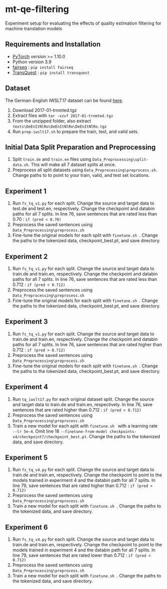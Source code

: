 # mt-qe-filtering
Experiment setup for evaluating the effects of quality estimation filtering for machine translation models

## Requirements and Installation
- [PyTorch](https://pytorch.org/) version >= 1.10.0
- Python version 3.9
- [fairseq](https://github.com/facebookresearch/fairseq) : ``` pip install fairseq ```
- [TransQuest](https://github.com/TharinduDR/TransQuest) : ``` pip install transquest ```

## Dataset
The German-English IWSLT17 dataset can be found [here](https://wit3.fbk.eu/2017-01).
1. Download 2017-01-trnmted.tgz
2. Extract files with ``` tar -xzvf 2017-01-trnmted.tgz ```
3. From the unzipped folder, also extract ```texts\DeEnItNlRo\DeEnItNlRo\DeEnItNlRo.tgz```
4. Run ``` prep-iwslt17.sh ``` to prepare the train, test, and valid sets.

## Initial Data Split Preparation and Preprocessing
1. Split ``` train.de ``` and ``` train.en ``` files using ``` Data_Preprocessing\split-data.sh ```. This will make all 7 dataset splits at once. 
2. Preprocess all split datasets using ``` Data_Preprocessing\preprocess.sh ```. Change paths to to point to your train, valid, and test set locations.

## Experiment 1
1. Run ``` fs_tq_v1.py ``` for each split. Change the source and target data to test.de and test.en, respectively. Change the checkpoint and databin paths for all 7 splits. In line 76, save sentences that are rated less than 0.70 : ``` if (pred < 0.70) ```
2. Preprocess the saved sentences using ``` Data_Preprocessing\preprocess.sh ```
3. Fine-tune the original models for each split with ```finetune.sh ```. Change the paths to the tokenized data, checkpoint_best.pt, and save directory. 

## Experiment 2
1. Run ``` fs_tq_v1.py ``` for each split. Change the source and target data to train.de and train.en, respectively. Change the checkpoint and databin paths for all 7 splits. In line 76, save sentences that are rated less than 0.712 : ``` if (pred < 0.712) ```
2. Preprocess the saved sentences using ``` Data_Preprocessing\preprocess.sh ```
3. Fine-tune the original models for each split with ```finetune.sh ```. Change the paths to the tokenized data, checkpoint_best.pt, and save directory. 

## Experiment 3
1. Run ``` fs_tq_v1.py ``` for each split. Change the source and target data to train.de and train.en, respectively. Change the checkpoint and databin paths for all 7 splits. In line 76, save sentences that are rated higher than 0.712 : ``` if (pred > 0.712) ```
2. Preprocess the saved sentences using ``` Data_Preprocessing\preprocess.sh ```
3. Fine-tune the original models for each split with ```finetune.sh ```. Change the paths to the tokenized data, checkpoint_best.pt, and save directory. 

## Experiment 4
1. Run ``` tq_iwslt17.py ``` for each original dataset split. Change the source and target data to train.de and train.en, respectively. In line 76, save sentences that are rated higher than 0.712 : ``` if (pred > 0.712) ```
2. Preprocess the saved sentences using ``` Data_Preprocessing\preprocess.sh ```
3. Train a new model for each split with ```finetune.sh ``` with a learning rate ``` --lr 5e-4```. Omit line 18 ``` --finetune-from-model checkpoints-v4/checkpoint7/checkpoint_best.pt ```. Change the paths to the tokenized data, and save directory. 

## Experiment 5
1. Run ``` fs_tq_v4.py ``` for each split. Change the source and target data to train.de and train.en, respectively. Change the checkpoint to point to the models trained in experiment 4 and the databin path for all 7 splits. In line 79, save sentences that are rated higher than 0.712 : ``` if (pred > 0.712) ```
2. Preprocess the saved sentences using ``` Data_Preprocessing\preprocess.sh ```
3. Train a new model for each split with ```finetune.sh ```. Change the paths to the tokenized data, and save directory. 

## Experiment 6
1. Run ``` fs_tq_v4.py ``` for each split. Change the source and target data to train.de and train.en, respectively. Change the checkpoint to point to the models trained in experiment 4 and the databin path for all 7 splits. In line 79, save sentences that are rated lower than 0.712 : ``` if (pred < 0.712) ```
2. Preprocess the saved sentences using ``` Data_Preprocessing\preprocess.sh ```
3. Train a new model for each split with ```finetune.sh ```. Change the paths to the tokenized data, and save directory. 